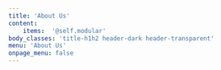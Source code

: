 ```yaml
---
title: 'About Us'
content:
    items:  '@self.modular'
body_classes: 'title-h1h2 header-dark header-transparent'
menu: 'About Us'
onpage_menu: false
---
```

